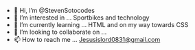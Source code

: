 - 👋 Hi, I’m @StevenSotocodes
- 👀 I’m interested in ... Sportbikes and technology
- 🌱 I’m currently learning ... HTML and on my way towards CSS
- 💞️ I’m looking to collaborate on ...
- 📫 How to reach me ... Jesusislord0831@gmail.com

<!---
StevenSotocodes/StevenSotocodes is a ✨ special ✨ repository because its `README.md` (this file) appears on your GitHub profile.
You can click the Preview link to take a look at your changes.
--->
